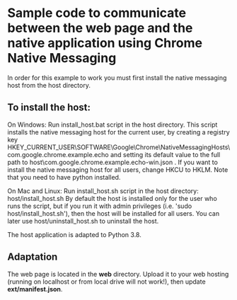 # Sample code to communicate between the web page and the native application using Chrome Native Messaging

In order for this example to work you must first install the native messaging host from the host directory.

## To install the host:

On Windows:
  Run install_host.bat script in the host directory.
  This script installs the native messaging host for the current user, by
  creating a registry key
  HKEY_CURRENT_USER\SOFTWARE\Google\Chrome\NativeMessagingHosts\com.google.chrome.example.echo
  and setting its default value to the full path to
  host\com.google.chrome.example.echo-win.json .
  If you want to install the native messaging host for all users, change HKCU to
  HKLM.
  Note that you need to have python installed.

On Mac and Linux:
  Run install_host.sh script in the host directory:
    host/install_host.sh
  By default the host is installed only for the user who runs the script, but if
  you run it with admin privileges (i.e. 'sudo host/install_host.sh'), then the
  host will be installed for all users. You can later use host/uninstall_host.sh
  to uninstall the host.

The host application is adapted to Python 3.8.

## Adaptation

The web page is located in the **web** directory. Upload it to your web hosting (running on localhost or from local drive will not work!), then update **ext/manifest.json**.




